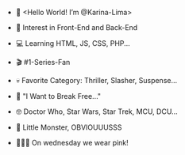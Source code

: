 - 👋 <Hello World! I’m @Karina-Lima>
- 🔎 Interest in Front-End and Back-End
- 💻 Learning HTML, JS, CSS, PHP...

- 🎬 #1-Series-Fan
- 💀 Favorite Category: Thriller, Slasher, Suspense...
- 👑 "I Want to Break Free..."
- 🤓 Doctor Who, Star Wars, Star Trek, MCU, DCU...
- 👾 Little Monster, OBVIOUUUSSS
- 👱🏻‍♀️ On wednesday we wear pink!



